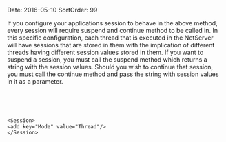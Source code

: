 Date: 2016-05-10
SortOrder: 99

If you configure your applications session to behave in the above method, every session will require suspend and continue method to be called in. In this specific configuration, each thread that is executed in the NetServer will have sessions that are stored in them with the implication of different threads having different session values stored in them. If you want to suspend a session, you must call the suspend method which returns a string with the session values. Should you wish to continue that session, you must call the continue method and pass the string with session values in it as a parameter.

 

 

```
<Session>
<add key="Mode" value="Thread"/>
</Session>

 

 
```
